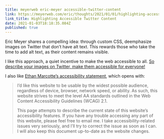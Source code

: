 ```yaml
---
title: meyerweb eric-meyer accessible-twitter-content
link: https://meyerweb.com/eric/thoughts/2021/01/01/highlighting-accessible-twitter-content/
link_title: Highlighting Accessible Twitter Content
date: 2021-01-03T18:18:35.084Z
published: true
---
```

Eric Meyer shares a compelling idea: through custom CSS, deemphasize images on Twitter that don’t have alt text. This rewards those who take the time to add alt text, as their content remains visible.

I like this approach, a quiet incentive to make the web accessible to all. [So describe your images on Twitter, make them accessible for everyone!](https://help.twitter.com/en/using-twitter/picture-descriptions)

I also like [Ethan Marcotte’s accessibility statement](https://ethanmarcotte.com/accessibility/), which opens with:

> I’d like this website to be usable by the widest possible audience, regardless of device, browser, network speed, or ability. As such, this website strives to meet the level AA standards outlined in the Web Content Accessibility Guidelines (WCAG) 2.1.
> 
> This page attempts to describe the current state of this website’s accessibility features. If you have any trouble accessing any part of this website, please feel free to email me. I take accessibility-related issues very seriously, and I’ll try to correct the issue as soon as I can. I will also keep this document up-to-date as the website changes.